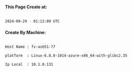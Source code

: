 
   
#### This Page Create at:

```bash

2024-09-29 - 01:12:09 UTC

```

#### Create By Machine:

```bash

Host Name : fv-az651-77

platform  : Linux-6.8.0-1014-azure-x86_64-with-glibc2.35

Ip Local  : 10.1.0.131

```

